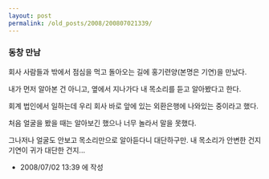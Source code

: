 ```yaml
---
layout: post
permalink: /old_posts/2008/200807021339/
---
```


### 동창 만남

회사 사람들과 밖에서 점심을 먹고 돌아오는 길에 홍기련양(본명은 기연)을 만났다.

내가 먼저 알아본 건 아니고, 옆에서 지나가다 내 목소리를 듣고 알아봤다고 한다.

회계 법인에서 일하는데 우리 회사 바로 앞에 있는 외환은행에 나와있는 중이라고 했다.

처음 얼굴을 봤을 때는 알아보긴 했으나 너무 놀라서 말을 못했다.

그나저나 얼굴도 안보고 목소리만으로 알아듣다니 대단하구만. 내 목소리가 안변한 건지 기연이 귀가 대단한 건지...






- 2008/07/02 13:39 에 작성